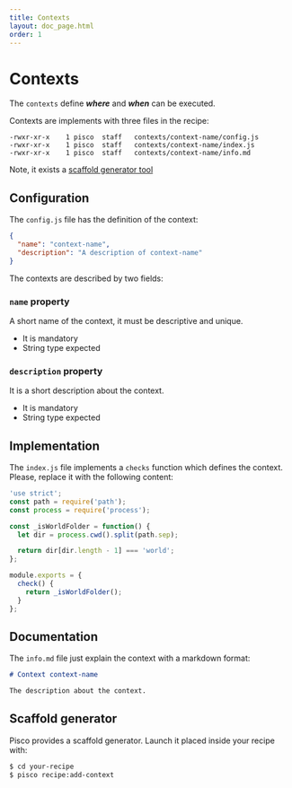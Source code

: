 ```yaml
---
title: Contexts
layout: doc_page.html
order: 1
---
```


# Contexts

The `contexts` define ***where*** and ***when*** can be executed.

Contexts are implements with three files in the recipe:

```
-rwxr-xr-x    1 pisco  staff   contexts/context-name/config.js
-rwxr-xr-x    1 pisco  staff   contexts/context-name/index.js
-rwxr-xr-x    1 pisco  staff   contexts/context-name/info.md
```

Note, it exists a [scaffold generator tool](#scaffold)

## Configuration

The `config.js` file has the definition of the context:

```json
{
  "name": "context-name",
  "description": "A description of context-name"
}
```

The contexts are described by two fields:

### `name` property

A short name of the context, it must be descriptive and unique.

- It is mandatory
- String type expected

### `description` property

It is a short description about the context.

- It is mandatory
- String type expected

## Implementation

The `index.js` file implements a `checks` function which defines the context. Please, replace it with the following content:

```javascript
'use strict';
const path = require('path');
const process = require('process');

const _isWorldFolder = function() {
  let dir = process.cwd().split(path.sep);

  return dir[dir.length - 1] === 'world';
};

module.exports = {
  check() {
    return _isWorldFolder();
  }
};
```

## Documentation

The `info.md` file just explain the context with a markdown format:


```markdown
# Context context-name

The description about the context.
```

## <a name="scaffold"></a>Scaffold generator

Pisco provides a scaffold generator. Launch it placed inside your recipe with:

```sh
$ cd your-recipe
$ pisco recipe:add-context
```
